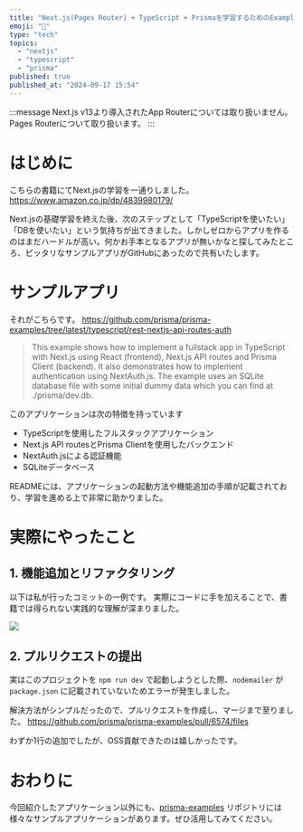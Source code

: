 ```yaml
---
title: "Next.js(Pages Router) + TypeScript + Prismaを学習するためのExampleアプリ"
emoji: "👏"
type: "tech"
topics:
  - "nextjs"
  - "typescript"
  - "prisma"
published: true
published_at: "2024-09-17 15:54"
---
```


:::message
Next.js v13より導入されたApp Routerについては取り扱いません。
Pages Routerについて取り扱います。
:::

# はじめに

こちらの書籍にてNext.jsの学習を一通りしました。
https://www.amazon.co.jp/dp/4839980179/

Next.jsの基礎学習を終えた後、次のステップとして「TypeScriptを使いたい」「DBを使いたい」という気持ちが出てきました。しかしゼロからアプリを作るのはまだハードルが高い。何かお手本となるアプリが無いかなと探してみたところ、ピッタリなサンプルアプリがGitHubにあったので共有いたします。

# サンプルアプリ

それがこちらです。
https://github.com/prisma/prisma-examples/tree/latest/typescript/rest-nextjs-api-routes-auth

>This example shows how to implement a fullstack app in TypeScript with Next.js using React (frontend), Next.js API routes and Prisma Client (backend). It also demonstrates how to implement authentication using NextAuth.js. The example uses an SQLite database file with some initial dummy data which you can find at ./prisma/dev.db.

このアプリケーションは次の特徴を持っています
-  TypeScriptを使用したフルスタックアプリケーション
-  Next.js API routesとPrisma Clientを使用したバックエンド
-  NextAuth.jsによる認証機能
-  SQLiteデータベース

READMEには、アプリケーションの起動方法や機能追加の手順が記載されており、学習を進める上で非常に助かりました。

# 実際にやったこと

## 1. 機能追加とリファクタリング

以下は私が行ったコミットの一例です。
実際にコードに手を加えることで、書籍では得られない実践的な理解が深まりました。

![](https://storage.googleapis.com/zenn-user-upload/b3b225433e03-20240917.png)

## 2. プルリクエストの提出

実はこのプロジェクトを `npm run dev` で起動しようとした際、`nodemailer` が `package.json` に記載されていないためエラーが発生しました。

解決方法がシンプルだったので、プルリクエストを作成し、マージまで至りました。
https://github.com/prisma/prisma-examples/pull/6574/files

わずか1行の追加でしたが、OSS貢献できたのは嬉しかったです。

# おわりに

今回紹介したアプリケーション以外にも、[prisma-examples](https://github.com/prisma/prisma-examples/) リポジトリには様々なサンプルアプリケーションがあります。ぜひ活用してみてください。
